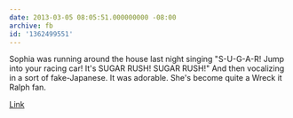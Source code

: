 ```yaml
---
date: 2013-03-05 08:05:51.000000000 -08:00
archive: fb
id: '1362499551'
---
```


Sophia was running around the house last night singing "S-U-G-A-R! Jump into your racing car! It's SUGAR RUSH! SUGAR RUSH!" And then vocalizing in a sort of fake-Japanese. It was adorable. She's become quite a Wreck it Ralph fan.

[Link](http://quietube4.com/v.php/http://www.youtube.com/watch?v=cqedzgzOlo8)
